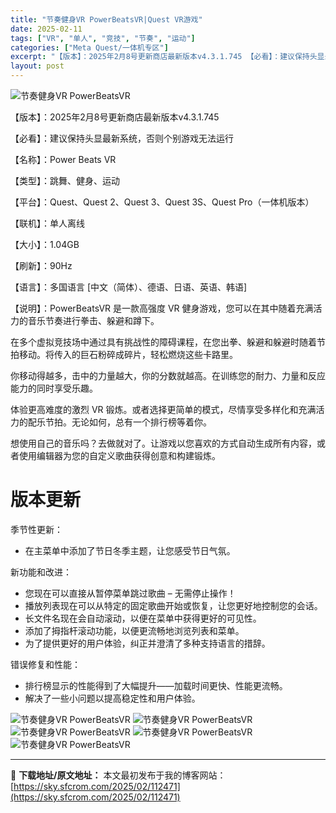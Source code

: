 ```yaml
---
title: "节奏健身VR PowerBeatsVR|Quest VR游戏"
date: 2025-02-11
tags: ["VR", "单人", "竞技", "节奏", "运动"]
categories: ["Meta Quest/一体机专区"]
excerpt: "【版本】：2025年2月8号更新商店最新版本v4.3.1.745 【必看】：建议保持头显最新系统，否则个别游戏无法运行 【名称】：Power Beats VR 【类型】：跳舞、健身、运动 【平台】：Quest、Quest 2、Quest 3、Quest 3S、Quest Pro（一体机版本） 【联机&hellip;"
layout: post
---
```


<img title="powerbeats-vr.webp" src="https://sky.sfcrom.com/wp-content/uploads/2025/02/20250211_67ab1a8e1a519.webp" alt="节奏健身VR PowerBeatsVR" />

【版本】：2025年2月8号更新商店最新版本v4.3.1.745

【必看】：建议保持头显最新系统，否则个别游戏无法运行

【名称】：Power Beats VR

【类型】：跳舞、健身、运动

【平台】：Quest、Quest 2、Quest 3、Quest 3S、Quest Pro（一体机版本）

【联机】：单人离线

【大小】：1.04GB

【刷新】：90Hz

【语言】：多国语言 [中文（简体）、德语、日语、英语、韩语]

【说明】：PowerBeatsVR 是一款高强度 VR 健身游戏，您可以在其中随着充满活力的音乐节奏进行拳击、躲避和蹲下。

在多个虚拟竞技场中通过具有挑战性的障碍课程，在您出拳、躲避和躲避时随着节拍移动。将传入的巨石粉碎成碎片，轻松燃烧这些卡路里。

你移动得越多，击中的力量越大，你的分数就越高。在训练您的耐力、力量和反应能力的同时享受乐趣。

体验更高难度的激烈 VR 锻炼。或者选择更简单的模式，尽情享受多样化和充满活力的配乐节拍。无论如何，总有一个排行榜等着你。

想使用自己的音乐吗？去做就对了。让游戏以您喜欢的方式自动生成所有内容，或者使用编辑器为您的自定义歌曲获得创意和构建锻炼。
<h1>版本更新</h1>
季节性更新：
<ul>
 	<li>在主菜单中添加了节日冬季主题，让您感受节日气氛。</li>
</ul>
新功能和改进：
<ul>
 	<li>您现在可以直接从暂停菜单跳过歌曲 – 无需停止操作！</li>
 	<li>播放列表现在可以从特定的固定歌曲开始或恢复，让您更好地控制您的会话。</li>
 	<li>长文件名现在会自动滚动，以便在菜单中获得更好的可见性。</li>
 	<li>添加了拇指杆滚动功能，以便更流畅地浏览列表和菜单。</li>
 	<li>为了提供更好的用户体验，纠正并澄清了多种支持语言的措辞。</li>
</ul>
错误修复和性能：
<ul>
 	<li>排行榜显示的性能得到了大幅提升——加载时间更快、性能更流畅。</li>
 	<li>解决了一些小问题以提高稳定性和用户体验。</li>
</ul>
<img title="1632364602-58c7fa50e75b419.webp" src="https://sky.sfcrom.com/wp-content/uploads/2025/02/20250211_67ab1a9027088.webp" alt="节奏健身VR PowerBeatsVR" />
<img title="1632364603-8747b02db6136c4.webp" src="https://sky.sfcrom.com/wp-content/uploads/2025/02/20250211_67ab1a915d6b3.webp" alt="节奏健身VR PowerBeatsVR" />
<img title="1632364604-86e98249fb017a1.webp" src="https://sky.sfcrom.com/wp-content/uploads/2025/02/20250211_67ab1a934d56e.webp" alt="节奏健身VR PowerBeatsVR" />
<img title="1632364605-c661e41535574a6.webp" src="https://sky.sfcrom.com/wp-content/uploads/2025/02/20250211_67ab1a94a099f.webp" alt="节奏健身VR PowerBeatsVR" />
<img title="ss_24298e7cefb13490ca0552b9f0221a492e8b69c0.1920x1080.webp" src="https://sky.sfcrom.com/wp-content/uploads/2025/02/20250211_67ab1a95e0f00.webp" alt="节奏健身VR PowerBeatsVR" />

---
📖 **下载地址/原文地址：** 本文最初发布于我的博客网站：[https://sky.sfcrom.com/2025/02/112471](https://sky.sfcrom.com/2025/02/112471)
